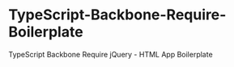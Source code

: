 TypeScript-Backbone-Require-Boilerplate
=======================================

TypeScript Backbone Require jQuery - HTML App Boilerplate